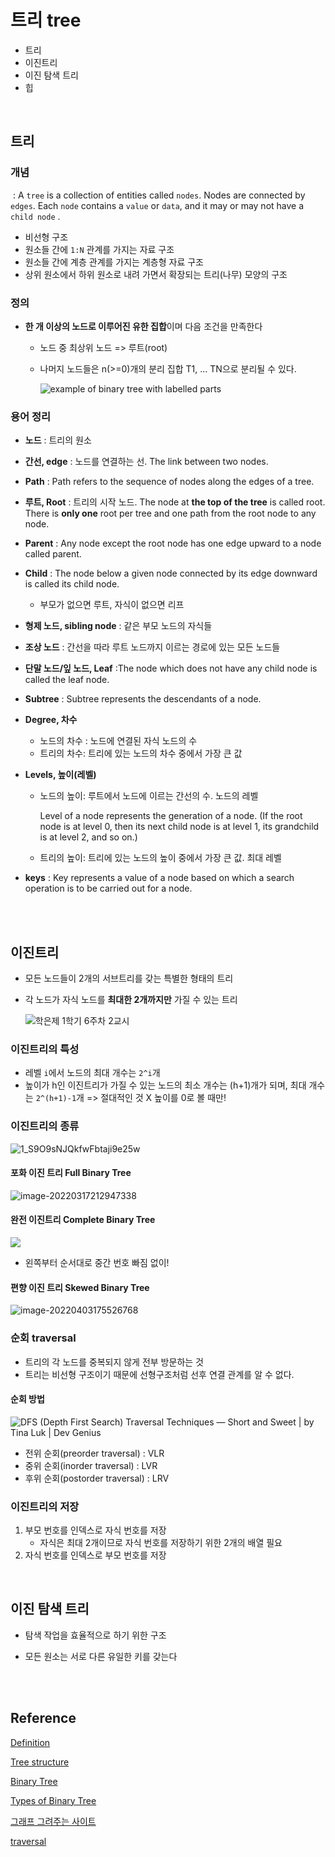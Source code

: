 # 트리 tree

* 트리
* 이진트리
* 이진 탐색 트리
* 힙

<br/>

## 트리

### 개념

​	: A `tree` is a collection of entities called `nodes`. Nodes are connected by `edges`. Each `node` contains a `value` or `data`, and it may or may not have a `child node` .

* 비선형 구조
* 원소들 간에 `1:N` 관계를 가지는 자료 구조
* 원소들 간에 계층 관계를 가지는 계층형 자료 구조
* 상위 원소에서 하위 원소로 내려 가면서 확장되는 트리(나무) 모양의 구조

### 정의

* **한 개 이상의 노드로 이루어진 유한 집합**이며 다음 조건을 만족한다

  * 노드 중 최상위 노드 => 루트(root)

  * 나머지 노드들은 n(>=0)개의 분리 집합 T1, ... TN으로 분리될 수 있다.

    ![example of binary tree with labelled parts](08_Tree.assets/1PWJiwTxRdQy8A_Y0hAv5Eg.png)

### 용어 정리

* **노드** : 트리의 원소

* **간선, edge** : 노드를 연결하는 선. The link between two nodes.

* **Path** : Path refers to the sequence of nodes along the edges of a tree.

* **루트, Root** : 트리의 시작 노드. The node at **the top of the tree** is called root. There is **only one** root per tree and one path from the root node to any node.

* **Parent** : Any node except the root node has one edge upward to a node called parent.

* **Child** : The node below a given node connected by its edge downward is called its child node.

  * 부모가 없으면 루트, 자식이 없으면 리프

* **형제 노드, sibling node** : 같은 부모 노드의 자식들

* **조상 노드** : 간선을 따라 루트 노드까지 이르는 경로에 있는 모든 노드들

* **단말 노드/잎 노드, Leaf** :The node which does not have any child node is called the leaf node.

* **Subtree** : Subtree represents the descendants of a node.

* **Degree, 차수** 

  * 노드의 차수 : 노드에 연결된 자식 노드의 수
  * 트리의 차수: 트리에 있는 노드의 차수 중에서 가장 큰 값

* **Levels, 높이(레벨)**

  * 노드의 높이: 루트에서 노드에 이르는 간선의 수. 노드의 레벨

    Level of a node represents the generation of a node. (If the root node is at level 0, then its next child node is at level 1, its grandchild is at level 2, and so on.)

  * 트리의 높이: 트리에 있는 노드의 높이 중에서 가장 큰 값. 최대 레벨

* **keys** : Key represents a value of a node based on which a search operation is to be carried out for a node.

<br/>

<br/>

## 이진트리

* 모든 노드들이 2개의 서브트리를 갖는 특별한 형태의 트리

* 각 노드가 자식 노드를 **최대한 2개까지만** 가질 수 있는 트리

  ![학은제 1학기 6주차 2교시](07_tree.assets/1_S9O9sNJQkfwFbtaji9e25w.png)

### 이진트리의 특성

* 레벨 `i`에서 노드의 최대 개수는 `2^i`개
* 높이가 h인 이진트리가 가질 수 있는 노드의 최소 개수는 (h+1)개가 되며, 최대 개수는 `2^(h+1)-1`개 => 절대적인 것 X 높이를 0로 볼 때만!

### 이진트리의 종류

![1_S9O9sNJQkfwFbtaji9e25w](08_Tree.assets/1_S9O9sNJQkfwFbtaji9e25w.png)

#### 포화 이진 트리 Full Binary Tree

![image-20220317212947338](08_Tree.assets/image-20220317212947338.png)

#### 완전 이진트리 Complete Binary Tree

![ ](08_Tree.assets/image-20220317213113991.png)

* 왼쪽부터 순서대로 중간 번호 빠짐 없이!

#### 편향 이진 트리 Skewed Binary Tree

![image-20220403175526768](08_Tree.assets/image-20220403175526768.png)

### 순회 traversal

* 트리의 각 노드를 중복되지 않게 전부 방문하는 것
* 트리는 비선형 구조이기 때문에 선형구조처럼 선후 연결 관계를 알 수 없다.

#### 순회 방법



![DFS (Depth First Search) Traversal Techniques — Short and Sweet | by Tina  Luk | Dev Genius](08_Tree.assets/1eyqACQAziXkSuMNmMeTa6A.png)

* 전위 순회(preorder traversal) : VLR
* 중위 순회(inorder traversal) : LVR
* 후위 순회(postorder traversal) : LRV

### 이진트리의 저장

1. 부모 번호를 인덱스로 자식 번호를 저장
   * 자식은 최대 2개이므로 자식 번호를 저장하기 위한 2개의 배열 필요
2. 자식 번호를 인덱스로 부모 번호를 저장

<br/>

## 이진 탐색 트리

* 탐색 작업을 효율적으로 하기 위한 구조

* 모든 원소는 서로 다른 유일한 키를 갖는다

  

<br/>

<br/>

## Reference

[Definition](https://www.freecodecamp.org/news/all-you-need-to-know-about-tree-data-structures-bceacb85490c/)

[Tree structure](https://dev.to/christinamcmahon/understanding-binary-search-trees-4d90)

[Binary Tree](https://velog.io/@tataki26/%ED%95%99%EC%9D%80%EC%A0%9C-1%ED%95%99%EA%B8%B0-6%EC%A3%BC%EC%B0%A8-2%EA%B5%90%EC%8B%9C)

[Types of Binary Tree](https://towardsdatascience.com/5-types-of-binary-tree-with-cool-illustrations-9b335c430254)

[그래프 그려주는 사이트](https://csacademy.com/app/graph_editor/)

[traversal](https://blog.devgenius.io/dfs-depth-first-search-traversal-techniques-short-and-sweet-1e4c134babcf)